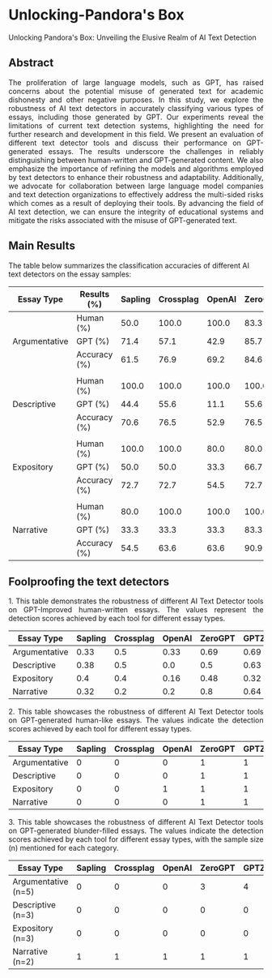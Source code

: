 # Unlocking-Pandora's Box
Unlocking Pandora's Box: Unveiling the Elusive Realm of AI Text Detection

## Abstract
<div style="text-align: justify">The proliferation of large language models, such as GPT, has raised concerns about the potential misuse of generated text for academic dishonesty and other negative purposes. In this study, we explore the robustness of AI text detectors in accurately classifying various types of essays, including those generated by GPT. Our experiments reveal the limitations of current text detection systems, highlighting the need for further research and development in this field. We present an evaluation of different text detector tools and discuss their performance on GPT-generated essays. The results underscore the challenges in reliably distinguishing between human-written and GPT-generated content. We also emphasize the importance of refining the models and algorithms employed by text detectors to enhance their robustness and adaptability. Additionally, we advocate for collaboration between large language model companies and text detection organizations to effectively address the multi-sided risks which comes as a result of deploying their tools. By advancing the field of AI text detection, we can ensure the integrity of educational systems and mitigate the risks associated with the misuse of GPT-generated text.</div>

## Main Results
The table below summarizes the classification accuracies of different AI text detectors on the essay samples:

| Essay Type    | Results (%)  | Sapling | Crossplag | OpenAI | ZeroGPT | GPTZero | Con.Scale |
|---------------|--------------|---------|-----------|--------|---------|---------|-----------|
|               | Human (%)    | 50.0    | 100.0     | 100.0  | 83.3    | 83.3    | 100.0     |
| Argumentative | GPT (%)      | 71.4    | 57.1      | 42.9   | 85.7    | 85.7    | 57.1      |
|               | Accuracy (%) | 61.5    | 76.9      | 69.2   | 84.6    | 84.6    | 76.9      |
|               |              |         |           |        |         |         |           |
|               | Human (%)    | 100.0   | 100.0     | 100.0  | 100.0   | 100.0   | 100.0     |
| Descriptive   | GPT (%)      | 44.4    | 55.6      | 11.1   | 55.6    | 66.7    | 37.5      |
|               | Accuracy (%) | 70.6    | 76.5      | 52.9   | 76.5    | 82.4    | 64.7      |
|               |              |         |           |        |         |         |           |
|               | Human (%)    | 100.0   | 100.0     | 80.0   | 80.0    | 80.0    | 100.0     |
| Expository    | GPT (%)      | 50.0    | 50.0      | 33.3   | 66.7    | 50.0    | 33.3      |
|               | Accuracy (%) | 72.7    | 72.7      | 54.5   | 72.7    | 63.6    | 63.6      |
|               |              |         |           |        |         |         |           |
|               | Human (%)    | 80.0    | 100.0     | 100.0  | 100.0   | 80.0    | 100.0     |
| Narrative     | GPT (%)      | 33.3    | 33.3      | 33.3   | 83.3    | 83.3    | 33.3      |
|               | Accuracy (%) | 54.5    | 63.6      | 63.6   | 90.9    | 81.8    | 63.6      |

## Foolproofing the text detectors
<div style="text-align: justify">1. This table demonstrates the robustness of different AI Text Detector tools on GPT-Improved human-written essays. The values represent the detection scores achieved by each tool for different essay types.</div>

| Essay Type    | Sapling | Crossplag | OpenAI | ZeroGPT | GPTZero | Con.Scale |
|---------------|---------|-----------|--------|---------|---------|-----------|
| Argumentative | 0.33    | 0.5       | 0.33   | 0.69    | 0.69    | 0.5       |
| Descriptive   | 0.38    | 0.5       | 0.0    | 0.5     | 0.63    | 0.25      |
| Expository    | 0.4     | 0.4       | 0.16   | 0.48    | 0.32    | 0.2       |
| Narrative     | 0.32    | 0.2       | 0.2    | 0.8     | 0.64    | 0.2       |

<div style="text-align: justify">2. This table showcases the robustness of different AI Text Detector tools on GPT-generated human-like essays. The values indicate the detection scores achieved by each tool for different essay types.</div>

| Essay Type    | Sapling | Crossplag | OpenAI | ZeroGPT | GPTZero | Con.Scale |
|---------------|---------|-----------|--------|---------|---------|-----------|
| Argumentative | 0       | 0         | 0      | 1       | 1       | 0         |
| Descriptive   | 0       | 0         | 0      | 1       | 1       | 0         |
| Expository    | 0       | 0         | 1      | 1       | 1       | 0         |
| Narrative     | 0       | 0         | 0      | 1       | 1       | 1         |

<div style="text-align: justify">3. This table showcases the robustness of different AI Text Detector tools on GPT-generated blunder-filled essays. The values indicate the detection scores achieved by each tool for different essay types, with the sample size (n) mentioned for each category.</div>

| Essay Type          | Sapling | Crossplag | OpenAI | ZeroGPT | GPTZero | Con.Scale |
|---------------------|---------|-----------|--------|---------|---------|-----------|
| Argumentative (n=5) | 0       | 0         | 0      | 3       | 4       | 0         |
| Descriptive (n=3)   | 0       | 0         | 0      | 0       | 0       | 0         |
| Expository (n=3)    | 0       | 0         | 0      | 0       | 0       | 0         |
| Narrative (n=2)     | 1       | 1         | 1      | 1       | 1       | 1         |
